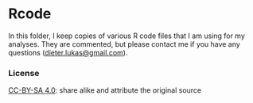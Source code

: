 # Rcode

In this folder, I keep copies of various R code files that I am using for my analyses. They are commented, but please contact me if you have any questions (dieter.lukas@gmail.com).


### License
[CC-BY-SA 4.0](https://creativecommons.org/licenses/by-sa/4.0/legalcode): share alike and attribute the original source
